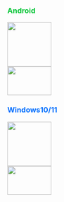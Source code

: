<div style="color:#04C436">
  <h3>Android</h3>
</div>

<div>
    <a href="https://musetransfer.com/s/nzln2lirr">
    <img src="https://img1.baidu.com/it/u=3313920855,1930030384&fm=253&fmt=auto&app=138&f=JPEG?w=474&h=474" width="100" height="100"/><br>
    </a>
      <a href="https://musetransfer.com/s/nzln2lirr" align="left">
    <img src="https://cdn.pixabay.com/photo/2013/07/13/01/16/download-155424_1280.png" width="100" height="65">
    </a>
    <div style="color:#026EFE">
     <h3>Windows10/11</h3>
    </div>
    <div>
     <a href="https://musetransfer.com/s/nzln2lirr">
     <img src="https://v2rayn.org/wp-content/uploads/2022/06/1656267566-v2rayN-use-Notify-Icon-1.jpg" width="100" height="100"><br>
     </a>
     <a href="https://musetransfer.com/s/n80fwodm1" align="left">
     <img src="https://cdn.pixabay.com/photo/2013/07/13/01/16/download-155424_1280.png" width="100" height="65">
    </a>
</div>

</div>

